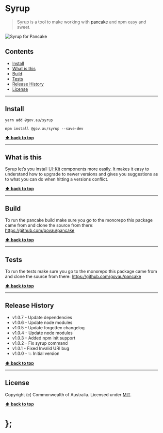 Syrup
=====

> Syrup is a tool to make working with [pancake](https://github.com/govau/pancake) and npm easy and sweet.

![Syrup for Pancake](https://raw.githubusercontent.com/govau/pancake/master/packages/pancake-syrup/assets/syrup.gif)

## Contents

* [Install](#install)
* [What is this](#what-is-this)
* [Build](#build)
* [Tests](#tests)
* [Release History](#release-history)
* [License](#license)


----------------------------------------------------------------------------------------------------------------------------------------------------------------


## Install


```shell
yarn add @gov.au/syrup
```

```shell
npm install @gov.au/syrup --save-dev
```


**[⬆ back to top](#contents)**


----------------------------------------------------------------------------------------------------------------------------------------------------------------


## What is this


Syrup let’s you install [UI-Kit](https://github.com/govau/uikit) components more easily. It makes it easy to understand how to upgrade to newer versions and
gives you suggestions as to what you can do when hitting a versions conflict.


**[⬆ back to top](#contents)**


----------------------------------------------------------------------------------------------------------------------------------------------------------------


## Build

To run the pancake build make sure you go to the monorepo this package came from and clone the source from there: https://github.com/govau/pancake


**[⬆ back to top](#contents)**


----------------------------------------------------------------------------------------------------------------------------------------------------------------


## Tests

To run the tests make sure you go to the monorepo this package came from and clone the source from there: https://github.com/govau/pancake


**[⬆ back to top](#contents)**


----------------------------------------------------------------------------------------------------------------------------------------------------------------


## Release History

* v1.0.7 - Update dependencies
* v1.0.6 - Update node modules
* v1.0.5 - Update forgotten changelog
* v1.0.4 - Update node modules
* v1.0.3 - Added npm init support
* v1.0.2 - Fix syrup command
* v1.0.1 - Fixed Invalid URI bug
* v1.0.0 - 💥 Initial version


**[⬆ back to top](#contents)**


----------------------------------------------------------------------------------------------------------------------------------------------------------------


## License

Copyright (c) Commonwealth of Australia.
Licensed under [MIT](https://raw.githubusercontent.com/govau/pancake/master/LICENSE).


**[⬆ back to top](#contents)**

# };

